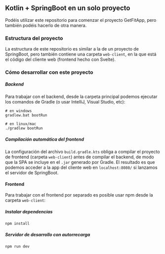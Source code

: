 ## Kotlin + SpringBoot en un solo proyecto

Podéis utilizar este repositorio para comenzar el proyecto GetFitApp, pero también podéis
hacerlo de otra manera. 

### Estructura del proyecto

La estructura de este repositorio es similar a la de un proyecto de SpringBoot, pero también contiene
una carpeta `web-client`, en la que está el código del cliente web (frontend hecho con Svelte).

### Cómo desarrollar con este proyecto

##### Backend 

Para trabajar con el backend, desde la carpeta principal podemos ejecutar los comandos de
Gradle (o usar IntelliJ, Visual Studio, etc):

```
# en windows
gradlew.bat bootRun

# en linux/mac
./gradlew bootRun
```

##### Compilación automática del frontend

La configuración del archivo `build.gradle.kts` obliga a compilar el proyecto
de frontend (carpeta `web-client`) antes de compilar el backend, de modo que la SPA se incluye en el `.jar` generado por Gradle.
El resultado es que podemos acceder a la app del cliente web en `localhost:8080/` si lanzamos el servidor de SpringBoot.



#### Frontend

Para trabajar con el frontend por separado es posible usar npm desde la carpeta `web-client`:

##### Instalar dependencias

```
npm install
```

##### Servidor de desarrollo con autorrecarga

```
npm run dev
```
